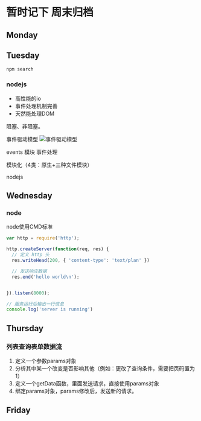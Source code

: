 # 暂时记下 周末归档

## Monday

## Tuesday

`npm search`

### nodejs

- 高性能的io
- 事件处理机制完善
- 天然能处理DOM

阻塞、非阻塞。

事件驱动模型
<img src="./src/images/" alt="事件驱动模型" />

events 模块 事件处理

模块化（4类：原生+三种文件模块）

nodejs

## Wednesday

### node

node使用CMD标准

```js
var http = require('http');

http.createServer(function(req, res) {
  // 定义 http 头
  res.writeHead(200, { 'content-type': 'text/plan' })

  // 发送响应数据
  res.end('hello world\n');


}).listen(8000);

// 服务运行后输出一行信息
console.log('server is running')
```

## Thursday

### 列表查询表单数据流

1. 定义一个参数params对象
2. 分析其中某一个改变是否影响其他（例如：更改了查询条件，需要把页码置为1）
3. 定义一个getData函数，里面发送请求，直接使用params对象
4. 绑定params对象，params修改后，发送新的请求。

## Friday
